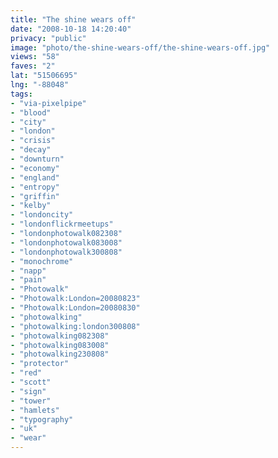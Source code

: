 ```yaml
---
title: "The shine wears off"
date: "2008-10-18 14:20:40"
privacy: "public"
image: "photo/the-shine-wears-off/the-shine-wears-off.jpg"
views: "58"
faves: "2"
lat: "51506695"
lng: "-88048"
tags:
- "via-pixelpipe"
- "blood"
- "city"
- "london"
- "crisis"
- "decay"
- "downturn"
- "economy"
- "england"
- "entropy"
- "griffin"
- "kelby"
- "londoncity"
- "londonflickrmeetups"
- "londonphotowalk082308"
- "londonphotowalk083008"
- "londonphotowalk300808"
- "monochrome"
- "napp"
- "pain"
- "Photowalk"
- "Photowalk:London=20080823"
- "Photowalk:London=20080830"
- "photowalking"
- "photowalking:london300808"
- "photowalking082308"
- "photowalking083008"
- "photowalking230808"
- "protector"
- "red"
- "scott"
- "sign"
- "tower"
- "hamlets"
- "typography"
- "uk"
- "wear"
---
```

<a href="/photos/2008/10/18/the-shine-wears-off"></a>
